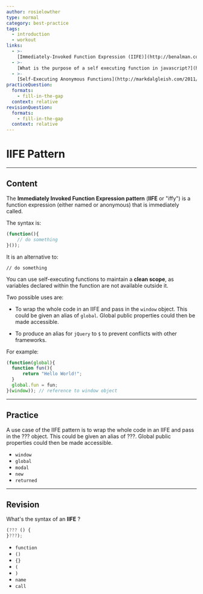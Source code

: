 ```yaml
---
author: rosielowther
type: normal
category: best-practice
tags:
  - introduction
  - workout
links:
  - >-
    [Immediately-Invoked Function Expression (IIFE)](http://benalman.com/news/2010/11/immediately-invoked-function-expression/){website}
  - >-
    [What is the purpose of a self executing function in javascript?](http://stackoverflow.com/questions/592396/what-is-the-purpose-of-a-self-executing-function-in-javascript){website}
  - >-
    [Self-Executing Anonymous Functions](http://markdalgleish.com/2011/03/self-executing-anonymous-functions/){website}
practiceQuestion:
  formats:
    - fill-in-the-gap
  context: relative
revisionQuestion:
  formats:
    - fill-in-the-gap
  context: relative
---
```


# IIFE Pattern


---

## Content

The **Immediately Invoked Function Expression pattern** (**IIFE** or "iffy") is a function expression (either named or anonymous) that is immediately called. 

The syntax is:

```javascript
(function(){
    // do something
}());
```

It is an alternative to:

```plain-text
// do something
```

You can use self-executing functions to maintain a **clean scope**, as variables declared within the function are not available outside it.

Two possible uses are:

- To wrap the whole code in an IIFE and pass in the `window` object. This could be given an alias of `global`. Global public properties could then be made accessible.

- To produce an alias for `jQuery` to `$` to prevent conflicts with other frameworks.

For example:

```javascript
(function(global){
  function fun(){
      return "Hello World!";
  }
  global.fun = fun;
}(window)); // reference to window object
```


---

## Practice

A use case of the IIFE pattern is to wrap the whole code in an IIFE and pass in the ??? object. This could be given an alias of ???. Global public properties could then be made accessible.

- `window` 
- `global` 
- `modal` 
- `new` 
- `returned`


---

## Revision

What's the syntax of an **IIFE** ?

```javascript
(??? () {
}???);
```

- `function`
- `()`
- `{}`
- `(`
- `)`
- `name`
- `call`
 
